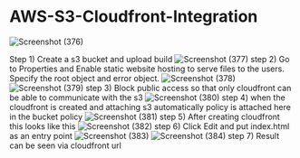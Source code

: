 # AWS-S3-Cloudfront-Integration
![Screenshot (376)](https://github.com/user-attachments/assets/669e4902-5a5e-4802-a650-4ab0341c473d)

Step 1) Create a s3 bucket and upload build
![Screenshot (377)](https://github.com/user-attachments/assets/ba153d04-6d60-4f11-8587-2bb7d6e023d5)
step 2) Go to Properties and Enable static website hosting to serve files to the users.
Specify the root object and error object.
![Screenshot (378)](https://github.com/user-attachments/assets/41f59800-61d0-46b2-ba34-e22a66374b96)
![Screenshot (379)](https://github.com/user-attachments/assets/4749c5a0-06b0-4f72-b7f5-d48898f0035f)
step 3) Block public access so that only cloudfront can be able to communicate with the s3
![Screenshot (380)](https://github.com/user-attachments/assets/5d728ab6-0bb8-4a3e-ad14-7ff5d316157d)
step 4) when the cloudfront is created and attaching s3 automatically policy is attached here in the bucket policy
![Screenshot (381)](https://github.com/user-attachments/assets/d2a03b8e-5669-444e-9bf2-f436a5112157)
step 5) After creating cloudfront this looks like this 
![Screenshot (382)](https://github.com/user-attachments/assets/e6eaba27-104e-4bfb-87e8-9a82d0871cf5)
step 6) Click Edit and put index.html as an entry point 
![Screenshot (383)](https://github.com/user-attachments/assets/47f0e44f-6910-44c3-946c-7bd1f04bf2b4)
![Screenshot (384)](https://github.com/user-attachments/assets/8603027c-2de6-4a33-8639-1fc788ab51b4)
step 7) Result can be seen via cloudfront url
